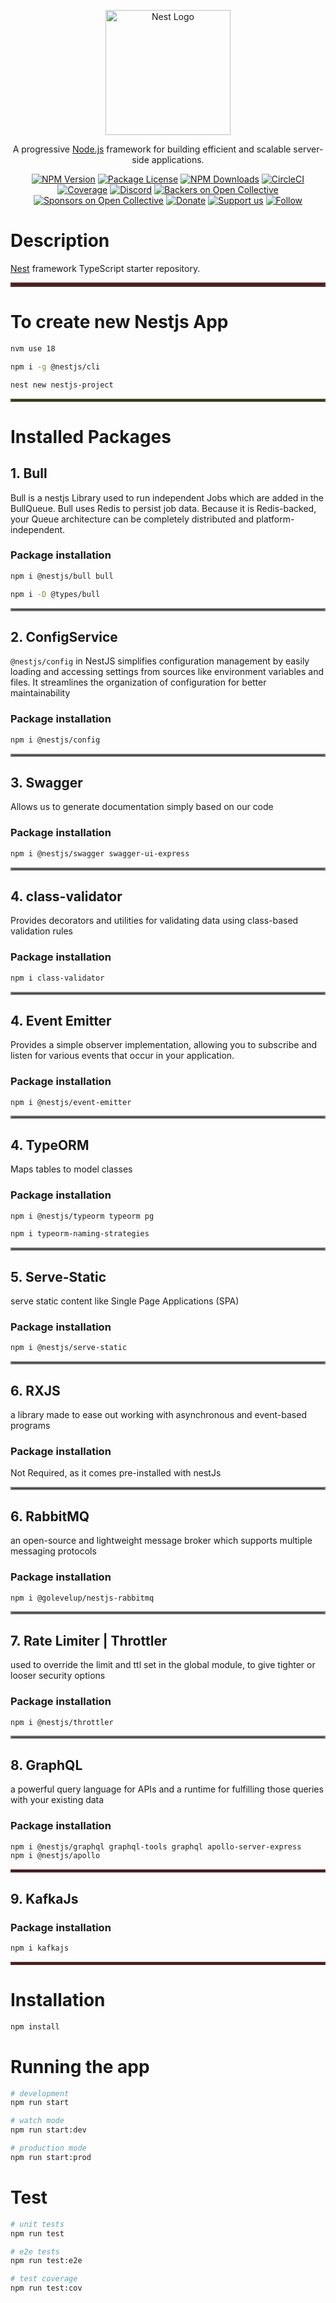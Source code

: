 <p align="center">
  <a href="http://nestjs.com/" target="blank"><img src="https://nestjs.com/img/logo-small.svg" width="200" alt="Nest Logo" /></a>
</p>

[circleci-image]: https://img.shields.io/circleci/build/github/nestjs/nest/master?token=abc123def456
[circleci-url]: https://circleci.com/gh/nestjs/nest

  <p align="center">A progressive <a href="http://nodejs.org" target="_blank">Node.js</a> framework for building efficient and scalable server-side applications.</p>
    <p align="center">
<a href="https://www.npmjs.com/~nestjscore" target="_blank"><img src="https://img.shields.io/npm/v/@nestjs/core.svg" alt="NPM Version" /></a>
<a href="https://www.npmjs.com/~nestjscore" target="_blank"><img src="https://img.shields.io/npm/l/@nestjs/core.svg" alt="Package License" /></a>
<a href="https://www.npmjs.com/~nestjscore" target="_blank"><img src="https://img.shields.io/npm/dm/@nestjs/common.svg" alt="NPM Downloads" /></a>
<a href="https://circleci.com/gh/nestjs/nest" target="_blank"><img src="https://img.shields.io/circleci/build/github/nestjs/nest/master" alt="CircleCI" /></a>
<a href="https://coveralls.io/github/nestjs/nest?branch=master" target="_blank"><img src="https://coveralls.io/repos/github/nestjs/nest/badge.svg?branch=master#9" alt="Coverage" /></a>
<a href="https://discord.gg/G7Qnnhy" target="_blank"><img src="https://img.shields.io/badge/discord-online-brightgreen.svg" alt="Discord"/></a>
<a href="https://opencollective.com/nest#backer" target="_blank"><img src="https://opencollective.com/nest/backers/badge.svg" alt="Backers on Open Collective" /></a>
<a href="https://opencollective.com/nest#sponsor" target="_blank"><img src="https://opencollective.com/nest/sponsors/badge.svg" alt="Sponsors on Open Collective" /></a>
  <a href="https://paypal.me/kamilmysliwiec" target="_blank"><img alt="Donate" src="https://img.shields.io/badge/Donate-PayPal-ff3f59.svg"/></a>
    <a href="https://opencollective.com/nest#sponsor"  target="_blank"><img src="https://img.shields.io/badge/Support%20us-Open%20Collective-41B883.svg" alt="Support us"></a>
  <a href="https://twitter.com/nestframework" target="_blank"><img alt="Follow" src="https://img.shields.io/twitter/follow/nestframework.svg?style=social&label=Follow"></a>
</p>
  <!--[![Backers on Open Collective](https://opencollective.com/nest/backers/badge.svg)](https://opencollective.com/nest#backer)
  [![Sponsors on Open Collective](https://opencollective.com/nest/sponsors/badge.svg)](https://opencollective.com/nest#sponsor)-->

# Description

[Nest](https://github.com/nestjs/nest) framework TypeScript starter repository.

<hr style="border:3px solid rgb(90,40,40)">

# To create new Nestjs App
```bash
nvm use 18

npm i -g @nestjs/cli

nest new nestjs-project
```
<hr style="border:2px solid rgb(80,80,40)">

# Installed Packages

## 1. Bull
Bull is a nestjs Library used to run independent Jobs which are added in the BullQueue. Bull uses Redis to persist job data. Because it is Redis-backed, your Queue architecture can be completely distributed and platform-independent.

### Package installation
```bash
npm i @nestjs/bull bull

npm i -D @types/bull
```
<hr style="border:2px solid rgb(128,128,128)">

## 2. ConfigService
`@nestjs/config` in NestJS simplifies configuration management by easily loading and accessing settings from sources like environment variables and files. It streamlines the organization of configuration for better maintainability

### Package installation
```bash
npm i @nestjs/config
```
<hr style="border:2px solid rgb(128,128,128)">

## 3. Swagger
Allows us to generate documentation simply based on our code

### Package installation
```bash
npm i @nestjs/swagger swagger-ui-express
```
<hr style="border:2px solid rgb(128,128,128)">

## 4. class-validator
Provides decorators and utilities for validating data using class-based validation rules
### Package installation
```bash
npm i class-validator
```
<hr style="border:2px solid rgb(128,128,128)">

## 4. Event Emitter
Provides a simple observer implementation, allowing you to subscribe and listen for various events that occur in your application.
### Package installation
```bash
npm i @nestjs/event-emitter
```

<hr style="border:2px solid rgb(128,128,128)">

## 4. TypeORM
Maps tables to model classes
### Package installation
```bash
npm i @nestjs/typeorm typeorm pg

npm i typeorm-naming-strategies
```

<hr style="border:2px solid rgb(128,128,128)">

## 5. Serve-Static
serve static content like Single Page Applications (SPA)
### Package installation
```bash
npm i @nestjs/serve-static
```

<hr style="border:2px solid rgb(128,128,128)">

## 6. RXJS
a library made to ease out working with asynchronous and event-based programs
### Package installation
Not Required, as it comes pre-installed with nestJs

<hr style="border:2px solid rgb(128,128,128)">

## 6. RabbitMQ
an open-source and lightweight message broker which supports multiple messaging protocols
### Package installation
```bash
npm i @golevelup/nestjs-rabbitmq
```

<hr style="border:2px solid rgb(128,128,128)">

## 7. Rate Limiter | Throttler
used to override the limit and ttl set in the global module, to give tighter or looser security options
### Package installation
```bash
npm i @nestjs/throttler
```

<hr style="border:2px solid rgb(128,128,128)">

## 8. GraphQL
a powerful query language for APIs and a runtime for fulfilling those queries with your existing data
### Package installation
```bash
npm i @nestjs/graphql graphql-tools graphql apollo-server-express
npm i @nestjs/apollo
```

<hr style="border:2px solid rgb(90,40,40)">

## 9. KafkaJs
### Package installation
```bash
npm i kafkajs
```

<hr style="border:2px solid rgb(90,40,40)">

# Installation

```bash
npm install
```

# Running the app

```bash
# development
npm run start

# watch mode
npm run start:dev

# production mode
npm run start:prod
```

# Test

```bash
# unit tests
npm run test

# e2e tests
npm run test:e2e

# test coverage
npm run test:cov
```

